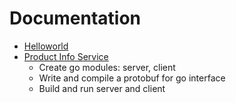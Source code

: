 # Documentation

- [Helloworld](../src/helloworld/README.md)
- [Product Info Service](../src/productinfo/README.md)
  - Create go modules: server, client
  - Write and compile a protobuf for go interface
  - Build and run server and client

